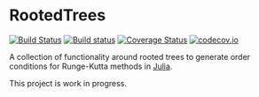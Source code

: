 # RootedTrees

[![Build Status](https://travis-ci.com/JuliaDiffEq/RootedTrees.jl.svg?branch=master)](https://travis-ci.com/JuliaDiffEq/RootedTrees.jl)
[![Build status](https://ci.appveyor.com/api/projects/status/o9w0cl0mokfpnj0d?svg=true)](https://ci.appveyor.com/project/ranocha/RootedTrees-jl)
[![Coverage Status](https://coveralls.io/repos/github/ranocha/RootedTrees.jl/badge.svg?branch=master)](https://coveralls.io/github/ranocha/RootedTrees.jl?branch=master)
[![codecov.io](http://codecov.io/github/ranocha/RootedTrees.jl/coverage.svg?branch=master)](http://codecov.io/github/ranocha/RootedTrees.jl?branch=master)

A collection of functionality around rooted trees to generate order conditions
for Runge-Kutta methods in [Julia](https://julialang.org/).

This project is work in progress.
